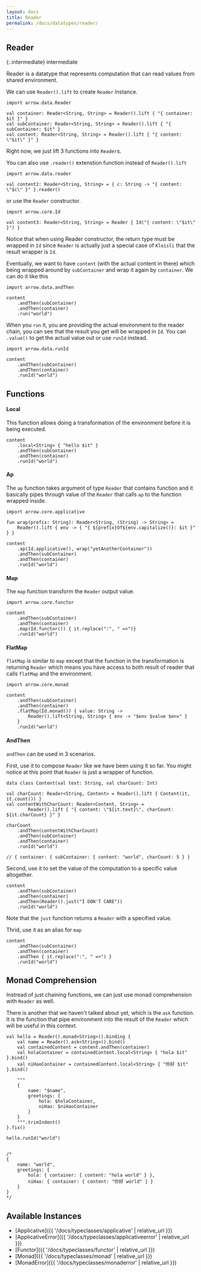 ```yaml
---
layout: docs
title: Reader
permalink: /docs/datatypes/reader/
---
```


## Reader 

{:.intermediate}
intermediate

Reader is a datatype that represents computation that can read values from shared environment.

We can use `Reader().lift` to create `Reader` instance.

```kotlin:ank
import arrow.data.Reader

val container: Reader<String, String> = Reader().lift { "{ container: $it }" }
val subContainer: Reader<String, String> = Reader().lift { "{ subContainer: $it" }
val content: Reader<String, String> = Reader().lift { "{ content: \"$it\" }" }
```

Right now, we just lift 3 functions into `Reader`s.

You can also use `.reader()` extenstion function instead of `Reader().lift`

```kotlin:ank
import arrow.data.reader

val content2: Reader<String, String> = { c: String -> "{ content: \"$c\" }" }.reader()
```

or use the `Reader` constructor.

```kotlin:ank
import arrow.core.Id

val content3: Reader<String, String> = Reader { Id("{ content: \"$it\" }") }
```

Notice that when using Reader constructor, the return type must be wrapped in `Id` since `Reader` is actually just a special case of `Kleisli` that the result wrapper is `Id`.

Eventually, we want to have `content` (with the actual content in there) which being wrapped around by `subContainer` and wrap it again by `container`. We can do it like this

```kotlin:ank
import arrow.data.andThen

content
    .andThen(subContainer)
    .andThen(container)
    .run("world")

```

When you `run` it, you are providing the actual environment to the reader chain, you can see that the result you get will be wrapped in `Id`. You can `.value()` to get the actual value out or use `runId` instead.


```kotlin:ank
import arrow.data.runId

content
    .andThen(subContainer)
    .andThen(container)
    .runId("world")

```


## Functions

#### Local
This function allows doing a transformation of the environment before it is being executed.

```kotlin:ank
content
    .local<String> { "hello $it" }
    .andThen(subContainer)
    .andThen(container)
    .runId("world")

```

#### Ap
The `ap` function takes argument of type `Reader` that contains function and it basically pipes through value of the `Reader` that calls `ap` to the function wrapped inside.

```kotlin:ank
import arrow.core.applicative

fun wrap(prefix: String): Reader<String, (String) -> String> =
    Reader().lift { env -> { "{ ${prefix}Of${env.capitalize()}: $it }" } }

content
    .ap(Id.applicative(), wrap("yetAnotherContainer"))
    .andThen(subContainer)
    .andThen(container)
    .runId("world")

```

#### Map
The `map` function transform the `Reader` output value.

```kotlin:ank
import arrow.core.functor

content
    .andThen(subContainer)
    .andThen(container)
    .map(Id.functor()) { it.replace(":", " =>")}
    .runId("world")

```

#### FlatMap
`flatMap` is similar to `map` except that the function in the transformation is returning `Reader` which means you have access to both result of reader that calls `flatMap` and the environment.

```kotlin:ank
import arrow.core.monad

content
    .andThen(subContainer)
    .andThen(container)
    .flatMap(Id.monad()) { value: String ->
        Reader().lift<String, String> { env -> "$env $value $env" }
    }
    .runId("world")

```


#### AndThen
`andThen` can be used in 3 scenarios.

First, use it to compose `Reader` like we have been using it so far. You might notice at this point that `Reader` is just a wrapper of function.

```
data class Content(val text: String, val charCount: Int)

val charCount: Reader<String, Content> = Reader().lift { Content(it, it.count()) }
val contentWithCharCount: Reader<Content, String> =
        Reader().lift { "{ content: \"${it.text}\", charCount: ${it.charCount} }" }

charCount
    .andThen(contentWithCharCount)
    .andThen(subContainer)
    .andThen(container)
    .runId("world")

// { container: { subContainer: { content: "world", charCount: 5 } }
```

Second, use it to set the value of the computation to a specific value altogether.

```kotlin:ank
content
    .andThen(subContainer)
    .andThen(container)
    .andThen(Reader().just("I DON'T CARE"))
    .runId("world")

```

Note that the `just` function returns a `Reader` with a specified value.

Thrid, use it as an alias for `map`

```kotlin:ank
content
    .andThen(subContainer)
    .andThen(container)
    .andThen { it.replace(":", " =>") }
    .runId("world")

```

## Monad Comprehension

Instread of just chaining functions, we can just use monad comprehension with `Reader` as well.

There is another that we haven't talked about yet, which is the `ask` function. It is the function that pipe environment into the result of the `Reader` which will be useful in this context.

```
val hello = Reader().monad<String>().binding {
    val name = Reader().ask<String>().bind()
    val containedContent = content.andThen(container)
    val holaContainer = containedContent.local<String> { "hola $it" }.bind()
    val niHaoContainer = containedContent.local<String> { "你好 $it" }.bind()

    """
    {
        name: "$name",
        greetings: {
            hola: $holaContainer,
            niHao: $niHaoContainer
        }
    }
    """.trimIndent()
}.fix()

hello.runId("world")


/*
{
    name: "world",
    greetings: {
        hola: { container: { content: "hola world" } },
        niHao: { container: { content: "你好 world" } }
    }
}
*/
```


## Available Instances

* [Applicative]({{ '/docs/typeclasses/applicative' | relative_url }})
* [ApplicativeError]({{ '/docs/typeclasses/applicativeerror' | relative_url }})
* [Functor]({{ '/docs/typeclasses/functor' | relative_url }})
* [Monad]({{ '/docs/typeclasses/monad' | relative_url }})
* [MonadError]({{ '/docs/typeclasses/monaderror' | relative_url }})
